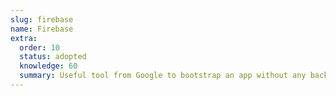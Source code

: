 ```yaml
---
slug: firebase
name: Firebase
extra:
  order: 10
  status: adopted
  knowledge: 60
  summary: Useful tool from Google to bootstrap an app without any backend.
---
```

